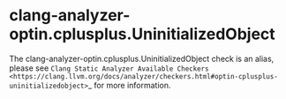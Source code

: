 clang-analyzer-optin.cplusplus.UninitializedObject
==================================================

The clang-analyzer-optin.cplusplus.UninitializedObject check is an
alias, please see
`Clang Static Analyzer Available Checkers <https://clang.llvm.org/docs/analyzer/checkers.html#optin-cplusplus-uninitializedobject>`\_
for more information.
